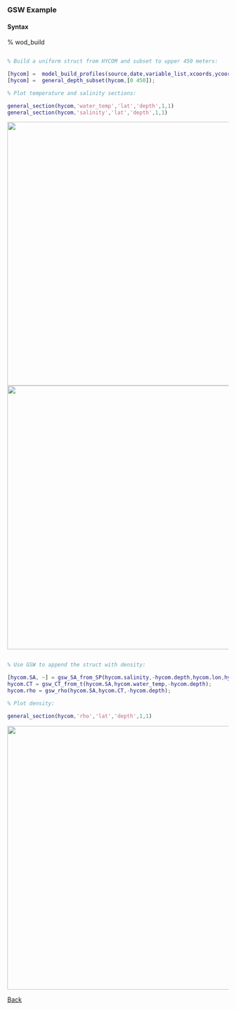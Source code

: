 ### GSW Example

#### Syntax



% wod_build

```Matlab

% Build a uniform struct from HYCOM and subset to upper 450 meters:

[hycom] =  model_build_profiles(source,date,variable_list,xcoords,ycoords,zgrid);
[hycom] =  general_depth_subset(hycom,[0 450]);

% Plot temperature and salinity sections:

general_section(hycom,'water_temp','lat','depth',1,1)
general_section(hycom,'salinity','lat','depth',1,1)

```
<img src="https://user-images.githubusercontent.com/24570061/88403123-16d5f600-cd9a-11ea-9ca6-c1e0403a44da.png" width="600">
<img src="https://user-images.githubusercontent.com/24570061/88403126-176e8c80-cd9a-11ea-846f-8e97e80f3805.png" width="600">

```Matlab

% Use GSW to append the struct with density:

[hycom.SA, ~] = gsw_SA_from_SP(hycom.salinity,-hycom.depth,hycom.lon,hycom.lat);
hycom.CT = gsw_CT_from_t(hycom.SA,hycom.water_temp,-hycom.depth);
hycom.rho = gsw_rho(hycom.SA,hycom.CT,-hycom.depth);

% Plot density:

general_section(hycom,'rho','lat','depth',1,1)

```
<img src="https://user-images.githubusercontent.com/24570061/88403129-19d0e680-cd9a-11ea-9b4e-4e733cdb3c5b.png" width="600">

[Back](https://github.com/lnferris/ocean_data_tools#dependencies-1)

